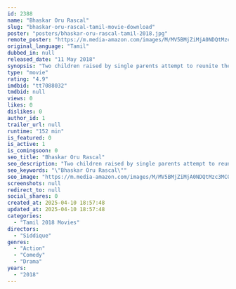 ```yaml
---
id: 2388
name: "Bhaskar Oru Rascal"
slug: "bhaskar-oru-rascal-tamil-movie-download"
poster: "posters/bhaskar-oru-rascal-tamil-2018.jpg"
remote_poster: "https://m.media-amazon.com/images/M/MV5BMjZiMjA0NDQtMzc3MC00MzJlLTg2NGQtYTg3ZGEwOGRiNzVlXkEyXkFqcGc@._V1_SX300.jpg"
original_language: "Tamil"
dubbed_in: null
released_date: "11 May 2018"
synopsis: "Two children raised by single parents attempt to reunite their parents to enjoy the happiness of a complete family."
type: "movie"
rating: "4.9"
imdbid: "tt7088032"
tmdbid: null
views: 0
likes: 0
dislikes: 0
author_id: 1
trailer_url: null
runtime: "152 min"
is_featured: 0
is_active: 1
is_comingsoon: 0
seo_title: "Bhaskar Oru Rascal"
seo_description: "Two children raised by single parents attempt to reunite their parents to enjoy the happiness of a complete family."
seo_keywords: "\"Bhaskar Oru Rascal\""
seo_image: "https://m.media-amazon.com/images/M/MV5BMjZiMjA0NDQtMzc3MC00MzJlLTg2NGQtYTg3ZGEwOGRiNzVlXkEyXkFqcGc@._V1_SX300.jpg"
screenshots: null
redirect_to: null
social_shares: 0
created_at: 2025-04-10 18:57:48
updated_at: 2025-04-10 18:57:48
categories:
  - "Tamil 2018 Movies"
directors:
  - "Siddique"
genres:
  - "Action"
  - "Comedy"
  - "Drama"
years:
  - "2018"
---
```

